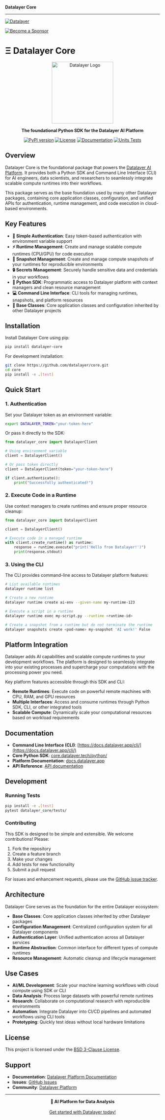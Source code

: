 **Datalayer Core**

---

[![Datalayer](https://assets.datalayer.tech/datalayer-25.svg)](https://datalayer.io)

[![Become a Sponsor](https://img.shields.io/static/v1?label=Become%20a%20Sponsor&message=%E2%9D%A4&logo=GitHub&style=flat&color=1ABC9C)](https://github.com/sponsors/datalayer)

# Ξ Datalayer Core

<p align="center">
  <img src="https://assets.datalayer.tech/datalayer-25.svg" alt="Datalayer Logo" width="200"></img>
</p>

<p align="center">
  <strong>The foundational Python SDK for the Datalayer AI Platform</strong>
</p>

<p align="center">
  <a href="https://pypi.org/project/datalayer-core/"><img src="https://img.shields.io/pypi/v/datalayer-core.svg" alt="PyPI version"></img></a>
  <a href="https://github.com/datalayer/core/blob/main/LICENSE"><img src="https://img.shields.io/badge/License-BSD%203--Clause-blue.svg" alt="License"></img></a>
  <a href="https://docs.datalayer.app/"><img src="https://img.shields.io/badge/docs-datalayer.app-blue" alt="Documentation"></img></a>
  <a href="https://github.com/datalayer/core/actions/workflows/tests.yml"><img src="https://github.com/datalayer/core/actions/workflows/tests.yml/badge.svg" alt="Units Tests"></img></a>
</p>

## Overview

Datalayer Core is the foundational package that powers the [Datalayer AI Platform](https://datalayer.app/). It provides both a Python SDK and Command Line Interface (CLI) for AI engineers, data scientists, and researchers to seamlessly integrate scalable compute runtimes into their workflows.

This package serves as the base foundation used by many other Datalayer packages, containing core application classes, configuration, and unified APIs for authentication, runtime management, and code execution in cloud-based environments.

## Key Features

- **🔐 Simple Authentication**: Easy token-based authentication with environment variable support
- **⚡ Runtime Management**: Create and manage scalable compute runtimes (CPU/GPU) for code execution
- **📸 Snapshot Management**: Create and manage compute snapshots of your runtimes for reproducible environments
- **🔒 Secrets Management**: Securely handle sensitive data and credentials in your workflows
- **🐍 Python SDK**: Programmatic access to Datalayer platform with context managers and clean resource management
- **💻 Command Line Interface**: CLI tools for managing runtimes, snapshots, and platform resources
- **🔧 Base Classes**: Core application classes and configuration inherited by other Datalayer projects

## Installation

Install Datalayer Core using pip:

```bash
pip install datalayer-core
```

For development installation:

```bash
git clone https://github.com/datalayer/core.git
cd core
pip install -e .[test]
```

## Quick Start

### 1. Authentication

Set your Datalayer token as an environment variable:

```bash
export DATALAYER_TOKEN="your-token-here"
```

Or pass it directly to the SDK:

```python
from datalayer_core import DatalayerClient

# Using environment variable
client = DatalayerClient()

# Or pass token directly
client = DatalayerClient(token="your-token-here")

if client.authenticate():
    print("Successfully authenticated!")
```

### 2. Execute Code in a Runtime

Use context managers to create runtimes and ensure proper resource cleanup:

```python
from datalayer_core import DatalayerClient

client = DatalayerClient()

# Execute code in a managed runtime
with client.create_runtime() as runtime:
    response = runtime.execute("print('Hello from Datalayer!')")
    print(response.stdout)
```

### 3. Using the CLI

The CLI provides command-line access to Datalayer platform features:

```bash
# List available runtimes
datalayer runtime list

# Create a new runtime
datalayer runtime create ai-env --given-name my-runtime-123

# Execute a script in a runtime
datalayer runtime exec my-script.py --runtime <runtime-id>

# Create a snapshot from a runtime but do not terminate the runtime
datalayer snapshots create <pod-name> my-snapshot 'AI work!' False
```

## Platform Integration

Datalayer adds AI capabilities and scalable compute runtimes to your development workflows. The platform is designed to seamlessly integrate into your existing processes and supercharge your computations with the processing power you need.

Key platform features accessible through this SDK and CLI:

- **Remote Runtimes**: Execute code on powerful remote machines with CPU, RAM, and GPU resources
- **Multiple Interfaces**: Access and consume runtimes through Python SDK, CLI, or other integrated tools
- **Scalable Compute**: Dynamically scale your computational resources based on workload requirements

## Documentation

- **Command Line Interface (CLI)**: [https://docs.datalayer.app/cli/](https://docs.datalayer.app/cli/)
- **Core Python SDK**: [core.datalayer.tech/python/](https://core.datalayer.tech/python/)
- **Platform Documentation**: [docs.datalayer.app](https://docs.datalayer.app/)
- **API Reference**: [API documentation](https://docs.datalayer.app/api/)

## Development

### Running Tests

```bash
pip install -e .[test]
pytest datalayer_core/tests/
```

### Contributing

This SDK is designed to be simple and extensible. We welcome contributions! Please:

1. Fork the repository
2. Create a feature branch
3. Make your changes
4. Add tests for new functionality
5. Submit a pull request

For issues and enhancement requests, please use the [GitHub issue tracker](https://github.com/datalayer/core/issues).

## Architecture

Datalayer Core serves as the foundation for the entire Datalayer ecosystem:

- **Base Classes**: Core application classes inherited by other Datalayer packages
- **Configuration Management**: Centralized configuration system for all Datalayer components
- **Authentication Layer**: Unified authentication across all Datalayer services
- **Runtime Abstraction**: Common interface for different types of compute runtimes
- **Resource Management**: Automatic cleanup and lifecycle management

## Use Cases

- **AI/ML Development**: Scale your machine learning workflows with cloud compute using SDK or CLI
- **Data Analysis**: Process large datasets with powerful remote runtimes
- **Research**: Collaborate on computational research with reproducible environments
- **Automation**: Integrate Datalayer into CI/CD pipelines and automated workflows using CLI tools
- **Prototyping**: Quickly test ideas without local hardware limitations

## License

This project is licensed under the [BSD 3-Clause License](https://github.com/datalayer/core/blob/main/LICENSE).

## Support

- **Documentation**: [Datalayer Platform Documentation](https://docs.datalayer.app/)
- **Issues**: [GitHub Issues](https://github.com/datalayer/core/issues)
- **Community**: [Datalayer Platform](https://datalayer.app/)

---

<p align="center">
  <strong>🚀 AI Platform for Data Analysis</strong><br></br>
  <a href="https://datalayer.app/">Get started with Datalayer today!</a>
</p>
